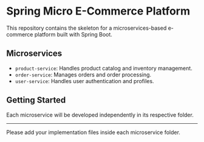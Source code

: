 # Spring Micro E-Commerce Platform

This repository contains the skeleton for a microservices-based e-commerce platform built with Spring Boot.

## Microservices

- `product-service`: Handles product catalog and inventory management.
- `order-service`: Manages orders and order processing.
- `user-service`: Handles user authentication and profiles.

## Getting Started

Each microservice will be developed independently in its respective folder.

---
Please add your implementation files inside each microservice folder.
